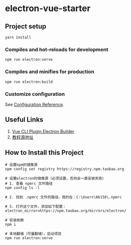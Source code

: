 # electron-vue-starter

## Project setup
```
yarn install
```

### Compiles and hot-reloads for development
```
npm run electron:serve
```

### Compiles and minifies for production
```
npm run electron:build
```

### Customize configuration
See [Configuration Reference](https://cli.vuejs.org/config/).

## Useful Links

1. [Vue CLI Plugin Electron Builder](https://nklayman.github.io/vue-cli-plugin-electron-builder/)
2. [教程源地址](https://zhuanlan.zhihu.com/p/75764907)

## How to Install this Project

```
# 设置npm的镜像源
npm config set registry https://registry.npm.taobao.org

# 设置electron的镜像源（必须设置，否则会一直安装失败）
# 1. 查看 npmrc 文件路径
npm config ls -l

# 2. 找到 .npmrc 文件的路径，我的在：C:\Users\86158\.npmrc

# 3. 打开这个文件，添加如下配置：
electron_mirror=https://npm.taobao.org/mirrors/electron/

# 安装依赖
npm i

# 本地翻墙（尽量翻墙），启动项目
npm run electron:serve
```
